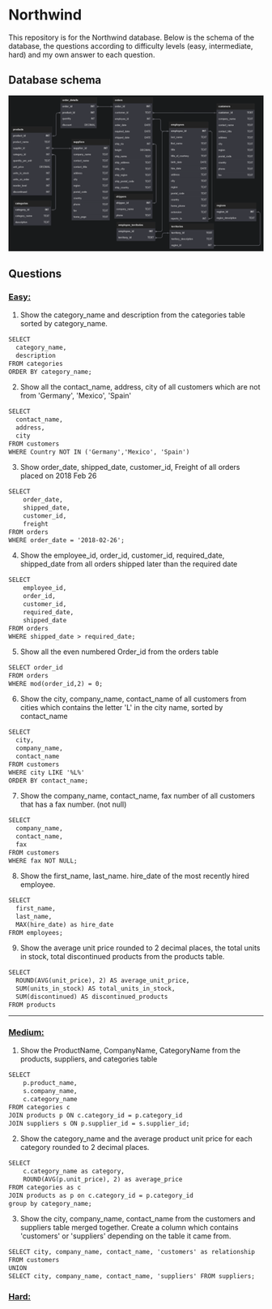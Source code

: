 # Northwind

This repository is for the Northwind database. Below is the schema of the database, the questions according to difficulty levels (easy, intermediate, hard) and my own answer to each question.

## Database schema

![schema](src/schema.png)

## Questions

### <u>Easy:</u>

1. Show the category_name and description from the categories table sorted by category_name.

```
SELECT
  category_name,
  description
FROM categories
ORDER BY category_name;
```

2. Show all the contact_name, address, city of all customers which are not from 'Germany', 'Mexico', 'Spain'

```
SELECT
  contact_name,
  address,
  city
FROM customers
WHERE Country NOT IN ('Germany','Mexico', 'Spain')
```

3. Show order_date, shipped_date, customer_id, Freight of all orders placed on 2018 Feb 26

```
SELECT
	order_date,
    shipped_date,
    customer_id,
    freight
FROM orders
WHERE order_date = '2018-02-26';
```

4. Show the employee_id, order_id, customer_id, required_date, shipped_date from all orders shipped later than the required date

```
SELECT
	employee_id,
    order_id,
    customer_id,
    required_date,
    shipped_date
FROM orders
WHERE shipped_date > required_date;
```

5. Show all the even numbered Order_id from the orders table

```
SELECT order_id
FROM orders
WHERE mod(order_id,2) = 0;
```

6. Show the city, company_name, contact_name of all customers from cities which contains the letter 'L' in the city name, sorted by contact_name

```
SELECT
  city,
  company_name,
  contact_name
FROM customers
WHERE city LIKE '%L%'
ORDER BY contact_name;
```

7. Show the company_name, contact_name, fax number of all customers that has a fax number. (not null)

```
SELECT
  company_name,
  contact_name,
  fax
FROM customers
WHERE fax NOT NULL;
```

8. Show the first_name, last_name. hire_date of the most recently hired employee.

```
SELECT
  first_name,
  last_name,
  MAX(hire_date) as hire_date
FROM employees;
```

9. Show the average unit price rounded to 2 decimal places, the total units in stock, total discontinued products from the products table.

```
SELECT
  ROUND(AVG(unit_price), 2) AS average_unit_price,
  SUM(units_in_stock) AS total_units_in_stock,
  SUM(discontinued) AS discontinued_products
FROM products
```

---

### <u>Medium:</u>

1. Show the ProductName, CompanyName, CategoryName from the products, suppliers, and categories table

```
SELECT
	p.product_name,
    s.company_name,
    c.category_name
FROM categories c
JOIN products p ON c.category_id = p.category_id
JOIN suppliers s ON p.supplier_id = s.supplier_id;
```

2. Show the category_name and the average product unit price for each category rounded to 2 decimal places.

```
SELECT
	c.category_name as category,
    ROUND(AVG(p.unit_price), 2) as average_price
FROM categories as c
JOIN products as p on c.category_id = p.category_id
group by category_name;
```

3. Show the city, company_name, contact_name from the customers and suppliers table merged together.
Create a column which contains 'customers' or 'suppliers' depending on the table it came from.

```
SELECT city, company_name, contact_name, 'customers' as relationship FROM customers
UNION
SELECT city, company_name, contact_name, 'suppliers' FROM suppliers;
```

### <u>Hard:</u>

